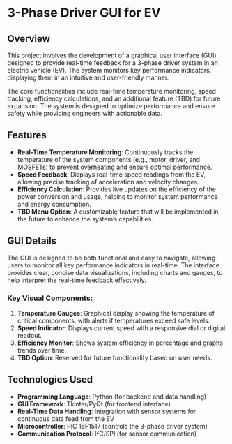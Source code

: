 # 3-Phase Driver GUI for EV

## Overview
This project involves the development of a graphical user interface (GUI) designed to provide real-time feedback for a 3-phase driver system in an electric vehicle (EV). The system monitors key performance indicators, displaying them in an intuitive and user-friendly manner. 

The core functionalities include real-time temperature monitoring, speed tracking, efficiency calculations, and an additional feature (TBD) for future expansion. The system is designed to optimize performance and ensure safety while providing engineers with actionable data.

## Features
- **Real-Time Temperature Monitoring**: Continuously tracks the temperature of the system components (e.g., motor, driver, and MOSFETs) to prevent overheating and ensure optimal performance.
- **Speed Feedback**: Displays real-time speed readings from the EV, allowing precise tracking of acceleration and velocity changes.
- **Efficiency Calculation**: Provides live updates on the efficiency of the power conversion and usage, helping to monitor system performance and energy consumption.
- **TBD Menu Option**: A customizable feature that will be implemented in the future to enhance the system’s capabilities.

## GUI Details
The GUI is designed to be both functional and easy to navigate, allowing users to monitor all key performance indicators in real-time. The interface provides clear, concise data visualizations, including charts and gauges, to help interpret the real-time feedback effectively.

### Key Visual Components:
1. **Temperature Gauges**: Graphical display showing the temperature of critical components, with alerts if temperatures exceed safe levels.
2. **Speed Indicator**: Displays current speed with a responsive dial or digital readout.
3. **Efficiency Monitor**: Shows system efficiency in percentage and graphs trends over time.
4. **TBD Option**: Reserved for future functionality based on user needs.

## Technologies Used
- **Programming Language**: Python (for backend and data handling)
- **GUI Framework**: Tkinter/PyQt (for frontend interface)
- **Real-Time Data Handling**: Integration with sensor systems for continuous data feed from the EV
- **Microcontroller**: PIC 16F1517 (controls the 3-phase driver system)
- **Communication Protocol**: I²C/SPI (for sensor communication)
